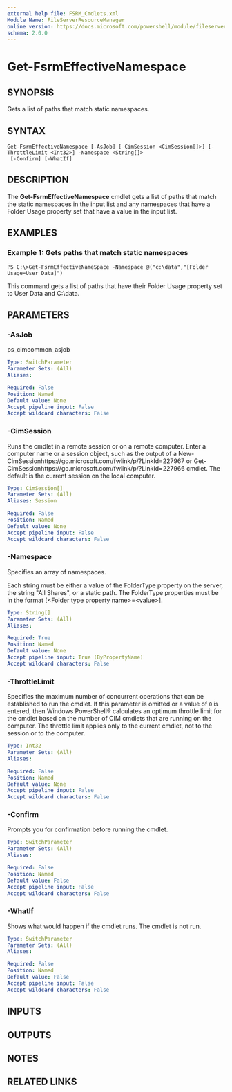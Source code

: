 ```yaml
---
external help file: FSRM_Cmdlets.xml
Module Name: FileServerResourceManager
online version: https://docs.microsoft.com/powershell/module/fileserverresourcemanager/get-fsrmeffectivenamespace?view=windowsserver2012-ps&wt.mc_id=ps-gethelp
schema: 2.0.0
---
```


# Get-FsrmEffectiveNamespace

## SYNOPSIS
Gets a list of paths that match static namespaces.

## SYNTAX

```
Get-FsrmEffectiveNamespace [-AsJob] [-CimSession <CimSession[]>] [-ThrottleLimit <Int32>] -Namespace <String[]>
 [-Confirm] [-WhatIf]
```

## DESCRIPTION
The **Get-FsrmEffectiveNamespace** cmdlet gets a list of paths that match the static namespaces in the input list and any namespaces that have a Folder Usage property set that have a value in the input list.

## EXAMPLES

### Example 1: Gets paths that match static namespaces
```
PS C:\>Get-FsrmEffectiveNameSpace -Namespace @("c:\data","[Folder Usage=User Data]")
```

This command gets a list of paths that have their Folder Usage property set to User Data and C:\data.

## PARAMETERS

### -AsJob
ps_cimcommon_asjob

```yaml
Type: SwitchParameter
Parameter Sets: (All)
Aliases: 

Required: False
Position: Named
Default value: None
Accept pipeline input: False
Accept wildcard characters: False
```

### -CimSession
Runs the cmdlet in a remote session or on a remote computer.
Enter a computer name or a session object, such as the output of a New-CimSessionhttps://go.microsoft.com/fwlink/p/?LinkId=227967 or Get-CimSessionhttps://go.microsoft.com/fwlink/p/?LinkId=227966 cmdlet.
The default is the current session on the local computer.

```yaml
Type: CimSession[]
Parameter Sets: (All)
Aliases: Session

Required: False
Position: Named
Default value: None
Accept pipeline input: False
Accept wildcard characters: False
```

### -Namespace
Specifies an array of namespaces.

Each string must be either a value of the FolderType property on the server, the string "All Shares", or a static path.
The FolderType properties must be in the format \[\<Folder type property name\>=\<value\>\].

```yaml
Type: String[]
Parameter Sets: (All)
Aliases: 

Required: True
Position: Named
Default value: None
Accept pipeline input: True (ByPropertyName)
Accept wildcard characters: False
```

### -ThrottleLimit
Specifies the maximum number of concurrent operations that can be established to run the cmdlet.
If this parameter is omitted or a value of `0` is entered, then Windows PowerShell® calculates an optimum throttle limit for the cmdlet based on the number of CIM cmdlets that are running on the computer.
The throttle limit applies only to the current cmdlet, not to the session or to the computer.

```yaml
Type: Int32
Parameter Sets: (All)
Aliases: 

Required: False
Position: Named
Default value: None
Accept pipeline input: False
Accept wildcard characters: False
```

### -Confirm
Prompts you for confirmation before running the cmdlet.

```yaml
Type: SwitchParameter
Parameter Sets: (All)
Aliases: 

Required: False
Position: Named
Default value: False
Accept pipeline input: False
Accept wildcard characters: False
```

### -WhatIf
Shows what would happen if the cmdlet runs.
The cmdlet is not run.

```yaml
Type: SwitchParameter
Parameter Sets: (All)
Aliases: 

Required: False
Position: Named
Default value: False
Accept pipeline input: False
Accept wildcard characters: False
```

## INPUTS

## OUTPUTS

## NOTES

## RELATED LINKS

